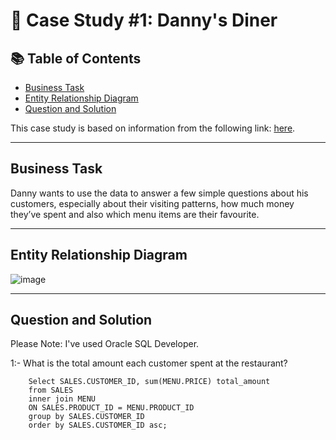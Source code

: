 # :ramen: Case Study #1: Danny's Diner


## :books: Table of Contents

- [Business Task](#business-task)
- [Entity Relationship Diagram](#entity-relationship-diagram)
- [Question and Solution](#question-and-solution)

This case study is based on information from the following link: [here](https://8weeksqlchallenge.com/case-study-1/). 

***

## Business Task
Danny wants to use the data to answer a few simple questions about his customers, especially about their visiting patterns, how much money they’ve spent and also which menu items are their favourite. 

***

## Entity Relationship Diagram

![image](https://user-images.githubusercontent.com/81607668/127271130-dca9aedd-4ca9-4ed8-b6ec-1e1920dca4a8.png)

***

## Question and Solution 
Please Note: I've used Oracle SQL Developer.

1:- What is the total amount each customer spent at the restaurant?

        Select SALES.CUSTOMER_ID, sum(MENU.PRICE) total_amount
        from SALES  
        inner join MENU 
        ON SALES.PRODUCT_ID = MENU.PRODUCT_ID
        group by SALES.CUSTOMER_ID
        order by SALES.CUSTOMER_ID asc;
